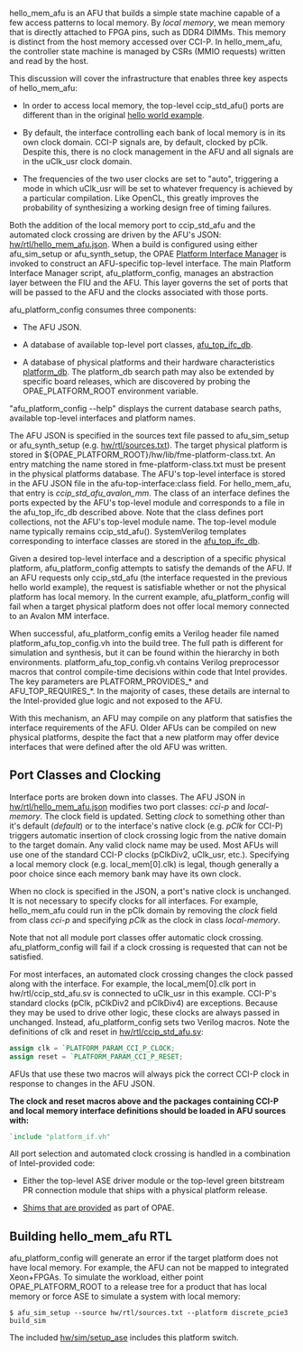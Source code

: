 hello_mem_afu is an AFU that builds a simple state machine capable of a few
access patterns to local memory. By *local memory*, we mean memory that is
directly attached to FPGA pins, such as DDR4 DIMMs. This memory is distinct
from the host memory accessed over CCI-P. In hello_mem_afu, the controller
state machine is managed by CSRs (MMIO requests) written and read by the
host.

This discussion will cover the infrastructure that enables three key aspects
of hello_mem_afu:

- In order to access local memory, the top-level ccip_std_afu() ports are
  different than in the original [hello world example](../01_hello_world).

- By default, the interface controlling each bank of local memory is in its
  own clock domain. CCI-P signals are, by default, clocked by pClk. Despite
  this, there is no clock management in the AFU and all signals are in the
  uClk_usr clock domain.

- The frequencies of the two user clocks are set to "auto", triggering a mode
  in which uClk_usr will be set to whatever frequency is achieved by a
  particular compilation. Like OpenCL, this greatly improves the probability
  of synthesizing a working design free of timing failures.

Both the addition of the local memory port to ccip_std_afu and the automated
clock crossing are driven by the AFU's JSON:
[hw/rtl/hello_mem_afu.json](hw/rtl/hello_mem_afu.json). When a build is
configured using either afu_sim_setup or afu_synth_setup, the OPAE [Platform
Interface Manager](https://github.com/OPAE/opae-sdk/tree/master/platforms) is
invoked to construct an AFU-specific top-level interface. The main Platform
Interface Manager script, afu_platform_config, manages an abstraction layer
between the FIU and the AFU. This layer governs the set of ports that will be
passed to the AFU and the clocks associated with those ports.

afu_platform_config consumes three components:

- The AFU JSON.

- A database of available top-level port classes,
  [afu_top_ifc_db](https://github.com/OPAE/opae-sdk/tree/master/platforms/afu_top_ifc_db).

- A database of physical platforms and their hardware characteristics
  [platform_db](https://github.com/OPAE/opae-sdk/tree/master/platforms/platform_db).
  The platform_db search path may also be extended by specific board releases,
  which are discovered by probing the OPAE_PLATFORM_ROOT environment variable.

"afu_platform_config --help" displays the current database search paths,
available top-level interfaces and platform names.

The AFU JSON is specified in the sources text file passed to afu_sim_setup or
afu_synth_setup (e.g. [hw/rtl/sources.txt](hw/rtl/sources.txt)). The target
physical platform is stored in
${OPAE_PLATFORM_ROOT}/hw/lib/fme-platform-class.txt. An entry matching the name
stored in fme-platform-class.txt must be present in the physical platforms
database. The AFU's top-level interface is stored in the AFU JSON file in the
afu-top-interface:class field. For hello_mem_afu, that entry is
*ccip_std_afu_avalon_mm*. The class of an interface defines the ports
expected by the AFU's top-level module and corresponds to a file in the
afu_top_ifc_db described above. Note that the class defines port collections,
not the AFU's top-level module name. The top-level module name typically
remains ccip_std_afu(). SystemVerilog templates corresponding to interface
classes are stored in the
[afu_top_ifc_db](https://github.com/OPAE/opae-sdk/tree/master/platforms/afu_top_ifc_db).

Given a desired top-level interface and a description of a specific physical
platform, afu_platform_config attempts to satisfy the demands of the AFU. If
an AFU requests only ccip_std_afu (the interface requested in the previous
hello world example), the request is satisfiable whether or not the physical
platform has local memory. In the current example, afu_platform_config will
fail when a target physical platform does not offer local memory connected to
an Avalon MM interface.

When successful, afu_platform_config emits a Verilog header file named
platform_afu_top_config.vh into the build tree. The full path is different
for simulation and synthesis, but it can be found within the hierarchy in both
environments. platform_afu_top_config.vh contains Verilog preprocessor macros
that control compile-time decisions within code that Intel provides. The key
parameters are PLATFORM_PROVIDES_* and AFU_TOP_REQUIRES_*. In the majority of
cases, these details are internal to the Intel-provided glue logic and not
exposed to the AFU.

With this mechanism, an AFU may compile on any platform that satisfies the
interface requirements of the AFU. Older AFUs can be compiled on new physical
platforms, despite the fact that a new platform may offer device interfaces
that were defined after the old AFU was written.

## Port Classes and Clocking

Interface ports are broken down into classes.  The AFU JSON in
[hw/rtl/hello_mem_afu.json](hw/rtl/hello_mem_afu.json) modifies two port
classes: *cci-p* and *local-memory*. The clock field is updated. Setting
*clock* to something other than it's default (*default*) or to the interface's
native clock (e.g. *pClk* for CCI-P) triggers automatic insertion of clock
crossing logic from the native domain to the target domain. Any valid clock
name may be used. Most AFUs will use one of the standard CCI-P clocks
(pClkDiv2, uClk_usr, etc.). Specifying a local memory clock
(e.g. local_mem[0].clk) is legal, though generally a poor choice since each
memory bank may have its own clock.

When no clock is specified in the JSON, a port's native clock is unchanged.
It is not necessary to specify clocks for all interfaces. For example,
hello_mem_afu could run in the pClk domain by removing the *clock* field
from class *cci-p* and specifying *pClk* as the clock in class
*local-memory*.

Note that not all module port classes offer automatic clock crossing.
afu_platform_config will fail if a clock crossing is requested that can not
be satisfied.

For most interfaces, an automated clock crossing changes the clock passed
along with the interface. For example, the local_mem[0].clk port in
hw/rtl/ccip_std_afu.sv is connected to uClk_usr in this example. CCI-P's
standard clocks (pClk, pClkDiv2 and pClkDiv4) are exceptions. Because they may
be used to drive other logic, these clocks are always passed in
unchanged. Instead, afu_platform_config sets two Verilog macros. Note the
definitions of clk and reset in
[hw/rtl/ccip_std_afu.sv](hw/rtl/ccip_std_afu.sv):

```verilog
assign clk = `PLATFORM_PARAM_CCI_P_CLOCK;
assign reset = `PLATFORM_PARAM_CCI_P_RESET;
```

AFUs that use these two macros will always pick the correct CCI-P clock in
response to changes in the AFU JSON.

__The clock and reset macros above and the packages containing CCI-P and
local memory interface definitions should be loaded in AFU sources with:__

```verilog
`include "platform_if.vh"
```

All port selection and automated clock crossing is handled in a combination of
Intel-provided code:

- Either the top-level ASE driver module or the top-level green bitstream
  PR connection module that ships with a physical platform release.

- [Shims that are
  provided](https://github.com/OPAE/opae-sdk/tree/master/platforms/platform_if/rtl/platform_shims)
  as part of OPAE.
  
## Building hello_mem_afu RTL

afu_platform_config will generate an error if the target platform does not
have local memory. For example, the AFU can not be mapped to integrated
Xeon+FPGAs. To simulate the workload, either point OPAE_PLATFORM_ROOT to a
release tree for a product that has local memory or force ASE to simulate a
system with local memory:

```console
$ afu_sim_setup --source hw/rtl/sources.txt --platform discrete_pcie3 build_sim
```

The included [hw/sim/setup_ase](hw/sim/setup_ase) includes this platform
switch.
